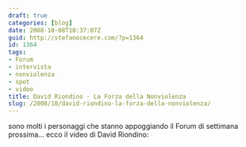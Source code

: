 ```yaml
---
draft: true
categories: [blog]
date: 2008-10-08T18:37:07Z
guid: http://stefanocecere.com/?p=1364
id: 1364
tags:
- Forum
- intervista
- nonviolenza
- spot
- video
title: David Riondino - La Forza della Nonviolenza
slug: /2008/10/david-riondino-la-forza-della-nonviolenza/
---
```


sono molti i personaggi che stanno appoggiando il Forum di settimana prossima… ecco il video di David Riondino: